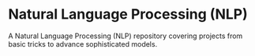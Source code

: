 # Natural Language Processing (NLP)
A Natural Language Processing (NLP) repository covering projects from basic tricks to advance sophisticated models.
